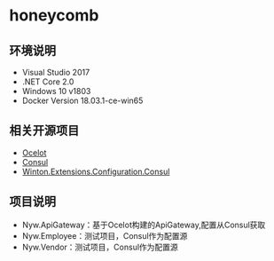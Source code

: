 # honeycomb

## 环境说明
- Visual Studio 2017
- .NET Core 2.0
- Windows 10 v1803
- Docker Version 18.03.1-ce-win65 

## 相关开源项目
- [Ocelot](https://github.com/ThreeMammals/Ocelot)
- [Consul](https://github.com/hashicorp/consul)
- [Winton.Extensions.Configuration.Consul](https://github.com/wintoncode/Winton.Extensions.Configuration.Consul)

## 项目说明
- Nyw.ApiGateway：基于Ocelot构建的ApiGateway,配置从Consul获取
- Nyw.Employee：测试项目，Consul作为配置源
- Nyw.Vendor：测试项目，Consul作为配置源
